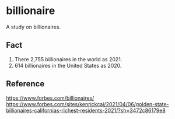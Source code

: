 # billionaire
A study on billionaires.

## Fact
1. There 2,755 billionaires in the world as 2021.
2. 614 billionaires in the United States as 2020.

## Reference
https://www.forbes.com/billionaires/
https://www.forbes.com/sites/kenrickcai/2021/04/06/golden-state-billionaires-californias-richest-residents-2021/?sh=3472c86179e8
